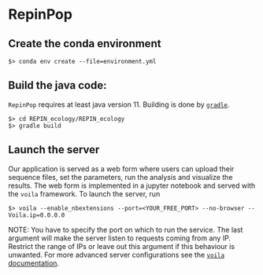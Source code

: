 # RepinPop

## Create the conda environment

```
$> conda env create --file=environment.yml
```


## Build the java code:
`RepinPop` requires at least java version 11. Building is done by
[`gradle`](https://gradle.org).

```
$> cd REPIN_ecology/REPIN_ecology
$> gradle build
```

## Launch the server
Our application is served as a web form where users can upload their sequence
files, set the parameters, run the analysis and visualize the results. The web
form is implemented in a jupyter notebook and served with the `voila` framework.
To launch the server, run

```
$> voila --enable_nbextensions --port=<YOUR_FREE_PORT> --no-browser --Voila.ip=0.0.0.0
```

NOTE: You have to specify the port on which to run the service. The last
argument will make the server listen to requests coming from any IP. Restrict
the range of IPs or leave out this argument if this behaviour is unwanted. For
more advanced server configurations see the [`voila`
documentation](https://voila.readthedocs.io/en/stable/deploy.html).




